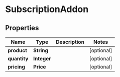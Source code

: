 

# SubscriptionAddon


## Properties

| Name | Type | Description | Notes |
|------------ | ------------- | ------------- | -------------|
|**product** | **String** |  |  [optional] |
|**quantity** | **Integer** |  |  [optional] |
|**pricing** | **Price** |  |  [optional] |



